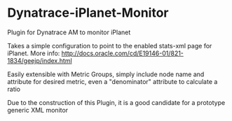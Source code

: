 # Dynatrace-iPlanet-Monitor
Plugin for Dynatrace AM to monitor iPlanet


Takes a simple configuration to point to the enabled stats-xml page for iPlanet.
More info: http://docs.oracle.com/cd/E19146-01/821-1834/geejp/index.html

Easily extensible with Metric Groups, simply include node name and attribute for desired metric, 
even a "denominator" attribute to calculate a ratio

Due to the construction of this Plugin, it is a good candidate for a prototype generic XML monitor
